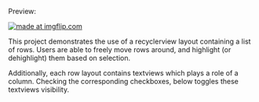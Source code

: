 Preview:

<a href="https://imgflip.com/gif/3aw3a6"><img src="https://i.imgflip.com/3aw3a6.gif" title="made at imgflip.com"/></a>

This project demonstrates the use of a recyclerview layout containing a list of rows.
Users are able to freely move rows around, and highlight (or dehighlight) them based on selection.

Additionally, each row layout contains textviews which plays a role of a column. Checking the corresponding checkboxes,
below toggles these textviews visibility.
